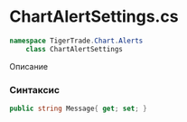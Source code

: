 
# ChartAlertSettings.cs
```csharp
namespace TigerTrade.Chart.Alerts  
    class ChartAlertSettings
```

Описание

### Синтаксис
```csharp
public string Message{ get; set; }
```
